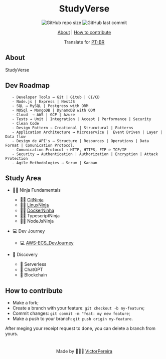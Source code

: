 <h1 align = "center">StudyVerse</h1>

<div align="center">
   <img alt="GitHub repo size" src="https://img.shields.io/github/repo-size/victorpereiira/StudyVerse">
   <img alt="GitHub last commit" src="https://img.shields.io/github/last-commit/victorpereiira/StudyVerse">
</div>

<p align = "center">
    <a href="#about">About</a>   |
    <a href="#how-to-contribute">How to contribute</a>
</p>

<!-- <p align = "center">
   <img src="https://user-images.githubusercontent.com/64560823/212745252-a22d645c-6908-418c-806d-7df9b11e8d09.png">
</p> -->

<div align="center">
    Translate for
    <a href="./github/readme_pt-br.md">PT-BR</a>
</div>


## About
StudyVerse

## Dev Roadmap

```text
   - Developer Tools → Git | Gitub | CI/CD
   - Node.js | Express | NestJS
   - SQL → MySQL | Postgress with ORM
   - NOSql → MongoDB | DynamoDB with ODM
   - Cloud  → AWS | GCP | Azure
   - Tests → Unit | Integration | Accept | Performance | Security
   - Clean Code
   - Design Pattern → Creational | Strucutural | Patterns
   - Application Architecture → Microservice |  Event Driven | Layer | Data flow
   - Design de API's → Structure | Resources | Operations | Data Format | Comunication Protocol.
   - Comunication Protocol → HTTP, HTTPS, FTP e TCP/IP
   - Security → Authentication | Authorization | Encryption | Attack Protection
   - Agile Methodologies → Scrum | Kanban
```

## Study Area
- 🐱‍👤 Ninja Fundamentals
    - 🐱‍👤  [GitNinja](https://github.com/VictorPereiira/GitNinja)
    - 🐱‍👤  [LinuxNinja](https://github.com/VictorPereiira/LinuxNinja)
    - 🐱‍👤  [DockerNinha](https://github.com/VictorPereiira/DockerNinja)
    - 🐱‍👤  TypescriptNinja
    - 🐱‍👤  NodeJsNinja


- 💻 Dev Journey
   - 💻 [AWS-ECS_DevJourney](https://github.com/VictorPereiira/AWS-ECS_DevJourney)


- 🧭 Discovery
   - 🧭 Serverless
   - 🧭 ChatGPT
   - 🧭 Blockchain


## How to contribute
- Make a fork;
- Create a branch with your feature: `git checkout -b my-feature`;
- Commit changes: `git commit -m "feat: my new feature`;
- Make a push to your branch: `git push origin my-feature`.

<p>After meging your receipt request to done, you can delete a branch from yours.</p>

#
<p align = "center">
    Made by 👨🏾‍💻
    <a href="https://github.com/VictorPereiira">VictorPereira</a>
</p>



